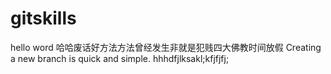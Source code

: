 # gitskills
hello word
哈哈废话好方法方法曾经发生非就是犯贱四大佛教时间放假
Creating a new branch is quick and simple.
hhhdfjlksakl;kfjfjfj;
